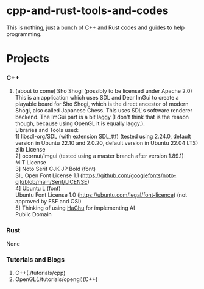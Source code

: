# cpp-and-rust-tools-and-codes
This is nothing, just a bunch of C++ and Rust codes and guides  to help programming.  
# Projects  
### C++
1. (about to come) Sho Shogi (possibly to be licensed under Apache 2.0)  
This is an application which uses SDL and Dear ImGui to create a playable board for Sho Shogi, which is the direct ancestor of modern Shogi, also called Japanese Chess. This uses SDL's software renderer backend. The ImGui part is a bit laggy (I don't think that is the reason though, because using OpenGL it is equally laggy.).  
Libraries and Tools used:  
1] libsdl-org/SDL (with extension SDL_ttf) (tested using 2.24.0, default version in Ubuntu 22.10 and 2.0.20, default version in Ubuntu 22.04 LTS)  
zlib License  
2] ocornut/imgui (tested using a master branch after version 1.89.1)  
MIT License  
3] Noto Serif CJK JP Bold (font)  
SIL Open Font License 1.1 (https://github.com/googlefonts/noto-cjk/blob/main/Serif/LICENSE)  
4] Ubuntu L (font)  
Ubuntu Font License 1.0 (https://ubuntu.com/legal/font-licence) (not approved by FSF and OSI)  
5] Thinking of using [HaChu](https://sources.debian.org/src/hachu/0.21-29-gdf26f4a-3/) for implementing AI  
Public Domain  
### Rust  
None  
### Tutorials and Blogs  
1. C++(./tutorials/cpp)  
2. OpenGL(./tutorials/opengl)(C++)  
